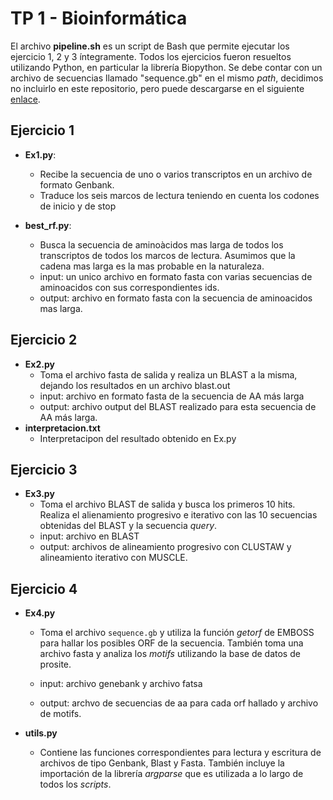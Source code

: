 # TP 1 - Bioinformática

El archivo **pipeline.sh** es un script de Bash que permite ejecutar los ejercicio 1, 2 y 3 íntegramente. Todos los ejercicios fueron resueltos utilizando Python, en particular la librería Biopython. Se debe contar con un archivo de secuencias llamado "sequence.gb" en el mismo _path_, decidimos no incluirlo en este repositorio, pero puede descargarse en el siguiente [enlace](https://drive.google.com/file/d/1kc1isJw3agbjIMkszY0KfMPjylPciBxx/view?usp=sharing).

## Ejercicio 1

- **Ex1.py**:

  - Recibe la secuencia de uno o varios transcriptos en un archivo de formato Genbank.
  - Traduce los seis marcos de lectura teniendo en cuenta los codones de inicio y de stop
  
- **best_rf.py**:

  - Busca la secuencia de aminoàcidos mas larga de todos los transcriptos de todos los marcos de lectura. Asumimos que la cadena mas larga es la mas probable en la naturaleza.
  - input: un unico archivo en formato fasta con varias secuencias de aminoacidos con sus correspondientes ids.
  - output: archivo en formato fasta con la secuencia de aminoacidos mas larga.

## Ejercicio 2

- **Ex2.py**
  - Toma el archivo fasta de salida y realiza un BLAST a la misma, dejando los resultados en un archivo blast.out
  - input: archivo en formato fasta de la secuencia de AA más larga
  - output: archivo output del BLAST realizado para esta secuencia de AA más larga.
- **interpretacion.txt**
  - Interpretacipon del resultado obtenido en Ex.py

## Ejercicio 3

- **Ex3.py**
  - Toma el archivo BLAST de salida y busca los primeros 10 hits. Realiza el alienamiento progresivo e iterativo con las 10 secuencias obtenidas del BLAST y la secuencia _query_.
  - input: archivo en BLAST
  - output: archivos de alineamiento progresivo con CLUSTAW y alineamiento iterativo con MUSCLE.

## Ejercicio 4

- **Ex4.py**
  - Toma el archivo `sequence.gb` y utiliza la función _getorf_ de EMBOSS para hallar los posibles ORF de la secuencia. También toma una archivo fasta y analiza los _motifs_ utilizando la base de datos de prosite.

  - input: archivo genebank y archivo fatsa
  - output: archvo de secuencias de aa para cada orf hallado y archivo de motifs.



- **utils.py**
  - Contiene las funciones correspondientes para lectura y escritura de archivos de tipo Genbank, Blast y Fasta. También incluye la importación de la librería _argparse_ que es utilizada a lo largo de todos los _scripts_.

